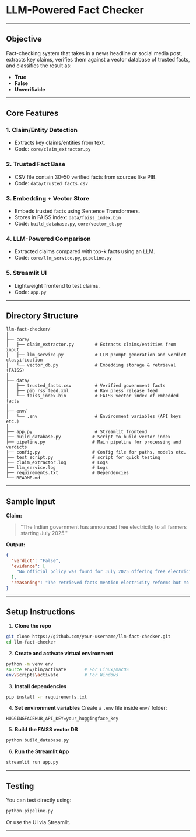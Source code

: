 # LLM-Powered Fact Checker
---

## Objective

Fact-checking system that takes in a news headline or social media post, extracts key claims, verifies them against a vector database of trusted facts, and classifies the result as:

*  **True**
*  **False**
*  **Unverifiable**

---

## Core Features

### 1. **Claim/Entity Detection**

* Extracts key claims/entities from text.
* Code: `core/claim_extractor.py`

### 2. **Trusted Fact Base**

* CSV file contain 30–50 verified facts from sources like PIB.
* Code: `data/trusted_facts.csv`

### 3. **Embedding + Vector Store**

* Embeds trusted facts using Sentence Transformers.
* Stores in FAISS index: `data/faiss_index.bin`
* Code: `build_database.py`, `core/vector_db.py`

### 4. **LLM-Powered Comparison**

* Extracted claims compared with top-k facts using an LLM.
* Code: `core/llm_service.py`, `pipeline.py`

### 5. **Streamlit UI**

* Lightweight frontend to test claims.
* Code: `app.py`

---

## Directory Structure

```
llm-fact-checker/
│
├── core/
│   ├── claim_extractor.py        # Extracts claims/entities from input
│   ├── llm_service.py            # LLM prompt generation and verdict classification
│   └── vector_db.py              # Embedding storage & retrieval (FAISS)
│
├── data/
│   ├── trusted_facts.csv         # Verified government facts
│   ├── pib_rss_feed.xml          # Raw press release feed
│   └── faiss_index.bin           # FAISS vector index of embedded facts
│
├── env/
│   └── .env                      # Environment variables (API keys etc.)
│
├── app.py                        # Streamlit frontend
├── build_database.py            # Script to build vector index
├── pipeline.py                  # Main pipeline for processing and verdicts
├── config.py                    # Config file for paths, models etc.
├── test_script.py               # script for quick testing
├── claim_extractor.log          # Logs
├── llm_service.log              # Logs
├── requirements.txt             # Dependencies
└── README.md                    
```

---

## Sample Input

**Claim:**

> "The Indian government has announced free electricity to all farmers starting July 2025."

**Output:**

```json
{
  "verdict": "False",
  "evidence": [
    "No official policy was found for July 2025 offering free electricity to all farmers."
  ],
  "reasoning": "The retrieved facts mention electricity reforms but no confirmation about free electricity to all farmers in July 2025."
}
```

---

## Setup Instructions

1. **Clone the repo**

```bash
git clone https://github.com/your-username/llm-fact-checker.git
cd llm-fact-checker
```

2. **Create and activate virtual environment**

```bash
python -m venv env
source env/bin/activate       # For Linux/macOS
env\Scripts\activate          # For Windows
```

3. **Install dependencies**

```bash
pip install -r requirements.txt
```

4. **Set environment variables**
   Create a `.env` file inside `env/` folder:

```env
HUGGINGFACEHUB_API_KEY=your_huggingface_key
```

5. **Build the FAISS vector DB**

```bash
python build_database.py
```

6. **Run the Streamlit App**

```bash
streamlit run app.py
```

---

## Testing

You can test directly using:

```bash
python pipeline.py
```

Or use the UI via Streamlit.

---

<!-- ## 📸 Screenshots -->

<!-- --- -->